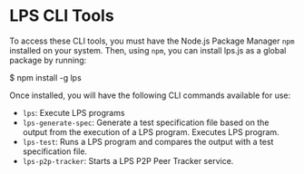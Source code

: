 # LPS CLI Tools

To access these CLI tools, you must have the Node.js Package Manager `npm` installed on your system. Then, using `npm`, you can install lps.js as a global package by running:

   $ npm install -g lps
   
Once installed, you will have the following CLI commands available for use:

- `lps`: Execute LPS programs
- `lps-generate-spec`: Generate a test specification file based on the output from the execution of a LPS program. Executes LPS program.
- `lps-test`: Runs a LPS program and compares the output with a test specification file.
- `lps-p2p-tracker`: Starts a LPS P2P Peer Tracker service.
